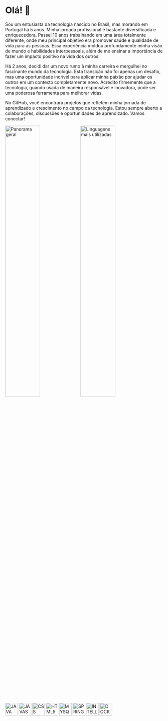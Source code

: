 # Olá! 🦾

Sou um entusiasta da tecnologia nascido no Brasil, mas morando em Portugal há 5 anos. Minha jornada profissional é bastante diversificada e enriquecedora. Passei 10 anos trabalhando em uma área totalmente diferente, onde meu principal objetivo era promover saúde e qualidade de vida para as pessoas. Essa experiência moldou profundamente minha visão de mundo e habilidades interpessoais, além de me ensinar a importância de fazer um impacto positivo na vida dos outros.

Há 2 anos, decidi dar um novo rumo à minha carreira e mergulhei no fascinante mundo da tecnologia. Esta transição não foi apenas um desafio, mas uma oportunidade incrível para aplicar minha paixão por ajudar os outros em um contexto completamente novo. Acredito firmemente que a tecnologia, quando usada de maneira responsável e inovadora, pode ser uma poderosa ferramenta para melhorar vidas.

No GitHub, você encontrará projetos que refletem minha jornada de aprendizado e crescimento no campo da tecnologia. Estou sempre aberto a colaborações, discussões e oportunidades de aprendizado. Vamos conectar!

<img align="left" width="47%" alt="Panorama geral" src="https://github-readme-stats-sigma-five.vercel.app/api?username=pedrocarvalhoit&show_icons=true&theme=dark" />

<img align="left" width="47%" alt="Linguagens mais utilizadas" src="https://github-readme-stats-sigma-five.vercel.app/api/top-langs/?username=pedrocarvalhoit&layout=compact" />

<img align="left" alt="JAVA" src="https://cdn.jsdelivr.net/gh/devicons/devicon/icons/java/java-original.svg" width="40" height="40"/>

<img align="left" alt="JAVASCRIPT" src="https://cdn.jsdelivr.net/gh/devicons/devicon/icons/javascript/javascript-original.svg" width="40" height="40"/>

<img align="left" alt="CSS" src="https://cdn.jsdelivr.net/gh/devicons/devicon/icons/css3/css3-original.svg" width="40" height="40"/>

<img align="left" alt="HTML5" src="https://cdn.jsdelivr.net/gh/devicons/devicon/icons/html5/html5-original.svg" width="40" height="40"/>

<img align="left" alt="MYSQL" src="https://cdn.jsdelivr.net/gh/devicons/devicon/icons/mysql/mysql-original.svg" width="40" height="40" />

<img align="left" alt="SPRING" src="https://cdn.jsdelivr.net/gh/devicons/devicon/icons/spring/spring-original.svg" width="40" height="40" />

<img align="left" alt="INTELLIJ" src="https://cdn.jsdelivr.net/gh/devicons/devicon/icons/intellij/intellij-original.svg" width="40" height="40" />

<img align="left" alt="DOCKER" src="https://cdn.jsdelivr.net/gh/devicons/devicon/icons/docker/docker-original.svg" width="40" idth="40" />




